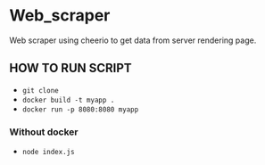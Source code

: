 # Web_scraper

Web scraper using cheerio to get data from server rendering page.

## HOW TO RUN SCRIPT

- ` git clone `
- ` docker build -t myapp . `
- `docker run -p 8080:8080 myapp`

### Without docker

- `node index.js`
